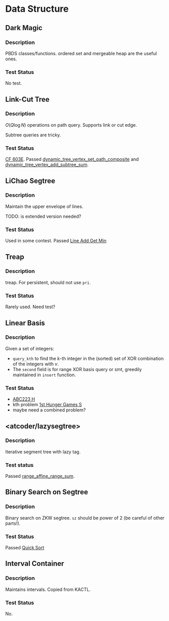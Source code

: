 # Data Structure

## Dark Magic
### Description
PBDS classes/functions.
ordered set and mergeable heap are the useful ones.
### Test Status
No test.

## Link-Cut Tree
### Description
$O(Q\log N)$ operations on path query.
Supports link or cut edge.

Subtree queries are tricky.
### Test Status
[CF 603E](https://codeforces.com/contest/603/submission/248352970).
Passed [dynamic_tree_vertex_set_path_composite](https://judge.yosupo.jp/submission/193553) and [dynamic_tree_vertex_add_subtree_sum](https://judge.yosupo.jp/submission/193554).

## LiChao Segtree
### Description
Maintain the upper envelope of lines.

TODO: is extended version needed?
### Test Status
Used in some contest.
Passed [Line Add Get Min](https://judge.yosupo.jp/submission/194542)

## Treap
### Description
treap. For persistent, should not use `pri`.
### Test Status
Rarely used. Need test?

## Linear Basis
### Description
Given a set of integers:
- `query_kth` to find the $k$-th integer in the (sorted)
    set of XOR combination of the integers with $v$.
- The `second` field is for range XOR basis query or smt,
    greedily maintained in `insert` function.

### Test Status
- [ABC223 H](https://atcoder.jp/contests/abc223/submissions/35070056)
- kth problem [1st Hunger Games S](https://codeforces.com/group/qcIqFPYhVr/contest/203881/problem/S)
- maybe need a combined problem?

## <atcoder/lazysegtree>
### Description
Iterative segment tree with lazy tag.
### Test status
Passed [range_affine_range_sum](https://judge.yosupo.jp/submission/247177).

## Binary Search on Segtree
### Description
Binary search on ZKW segtree.
`sz` should be power of $2$ (be careful of other parts!).
### Test Status
Passed [Quick Sort](https://codeforces.com/gym/104076/problem/G)

## Interval Container
### Description
Maintains intervals. Copied from KACTL.
### Test Status
No.
